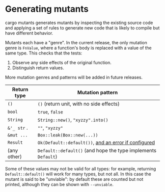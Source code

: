 # Generating mutants

cargo mutants generates mutants by inspecting the existing
source code and applying a set of rules to generate new code
that is likely to compile but have different behavior.

Mutants each have a "genre". In the current release, the only mutation genre is
`FnValue`, where a function's body is replaced with a value of the same type.
This checks that the tests:

1. Observe any side effects of the original function.
2. Distinguish return values.

More mutation genres and patterns will be added in future releases.

| Return type | Mutation pattern |
| ----------- | ---------------- |
| `()`        | `()` (return unit, with no side effects) |
| `bool`      | `true`, `false` |
| `String`    | `String::new()`, `"xyzzy".into()` |
| `&'_ str` . | `""`, `"xyzzy"` |
| `&mut ...`  | `Box::leak(Box::new(...))` |
| `Result`    | `Ok(Default::default())`, [and an error if configured](error-values.md) |
| (any other) | `Default::default()` (and hope the type implements `Default`) |

Some of these values may not be valid for all types: for example, returning
`Default::default()` will work for many types, but not all. In this case the
mutant is said to be "unviable": by default these are counted but not printed,
although they can be shown with `--unviable`.
